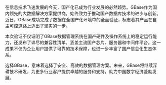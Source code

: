 在信息技术飞速发展的今天，国产化已成为行业发展的必然趋势。GBase作为国内领先的大数据解决方案提供商，始终致力于推动国产数据库技术的进步与创新。近日，GBase成功完成了数据在全国产化环境中的全面验证，标志着其产品在自主可控道路上迈出了坚实的一步。

本次验证不仅证明了GBase数据管理系统在国产硬件及操作系统上的稳定运行能力，还发布了详尽的兼容性清单，涵盖主流国产芯片、服务器和中间件平台。这一成果不仅为企业用户提供了可靠的技术保障，也进一步丰富了国产信息化生态体系。

选择GBase，意味着选择了安全、高效的数据管理方案。未来，GBase将继续深耕技术研发，为更多行业客户提供卓越的服务和支持，助力中国数字经济蓬勃发展。